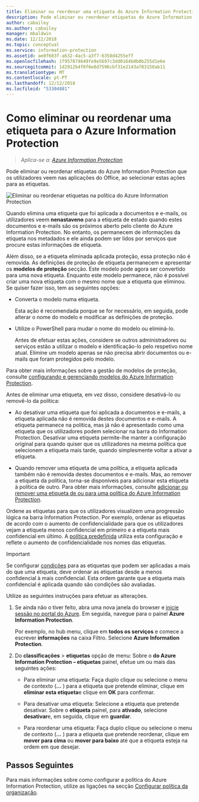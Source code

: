 ```yaml
---
title: Eliminar ou reordenar uma etiqueta do Azure Information Protection – AIP
description: Pode eliminar ou reordenar etiquetas do Azure Information Protection que os utilizadores veem.
author: cabailey
ms.author: cabailey
manager: mbaldwin
ms.date: 12/12/2018
ms.topic: conceptual
ms.service: information-protection
ms.assetid: ae0f603f-a632-4ac5-a3f7-6358d4255eff
ms.openlocfilehash: 1f957874649fe9e5697c3dd0164b0b0b255d1e6e
ms.sourcegitcommit: 1d2912b4f0f6e8d7596cbf31e2143a783158ab11
ms.translationtype: MT
ms.contentlocale: pt-PT
ms.lasthandoff: 12/12/2018
ms.locfileid: "53304881"
---
```

# <a name="how-to-delete-or-reorder-a-label-for-azure-information-protection"></a>Como eliminar ou reordenar uma etiqueta para o Azure Information Protection

>*Aplica-se a: [Azure Information Protection](https://azure.microsoft.com/pricing/details/information-protection)*

Pode eliminar ou reordenar etiquetas do Azure Information Protection que os utilizadores veem nas aplicações do Office, ao selecionar estas ações para as etiquetas.

![Eliminar ou reordenar etiquetas na política do Azure Information Protection](./media/info-protect-contextmenu.png)

Quando elimina uma etiqueta que foi aplicada a documentos e e-mails, os utilizadores veem **nenastaveno** para a etiqueta de estado quando estes documentos e e-mails são os próximos aberto pelo cliente do Azure Information Protection. No entanto, os permanecem de informações da etiqueta nos metadados e ele ainda podem ser lidos por serviços que procure estas informações de etiqueta.

Além disso, se a etiqueta eliminada aplicada proteção, essa proteção não é removida. As definições de proteção de etiqueta permanecem e apresentar os **modelos de proteção** secção. Este modelo pode agora ser convertido para uma nova etiqueta. Enquanto este modelo permanece, não é possível criar uma nova etiqueta com o mesmo nome que a etiqueta que eliminou. Se quiser fazer isso, tem as seguintes opções:

- Converta o modelo numa etiqueta. 
    
    Esta ação é recomendada porque se for necessário, em seguida, pode alterar o nome do modelo e modificar as definições de proteção.

- Utilize o PowerShell para mudar o nome do modelo ou eliminá-lo.
    
    Antes de efetuar estas ações, considere se outros administradores ou serviços estão a utilizar o modelo e identificação-lo pelo respetivo nome atual. Elimine um modelo apenas se não precisa abrir documentos ou e-mails que foram protegidos pelo modelo.

Para obter mais informações sobre a gestão de modelos de proteção, consulte [configurando e gerenciando modelos do Azure Information Protection](configure-policy-templates.md).

Antes de eliminar uma etiqueta, em vez disso, considere desativá-lo ou removê-lo da política:
    
- Ao desativar uma etiqueta que foi aplicada a documentos e e-mails, a etiqueta aplicada não é removida destes documentos e e-mails. A etiqueta permanece na política, mas já não é apresentado como uma etiqueta que os utilizadores podem selecionar na barra do Information Protection. Desativar uma etiqueta permite-lhe manter a configuração original para quando quiser que os utilizadores na mesma política que selecionem a etiqueta mais tarde, quando simplesmente voltar a ativar a etiqueta.

- Quando remover uma etiqueta de uma política, a etiqueta aplicada também não é removida destes documentos e e-mails. Mas, ao remover a etiqueta da política, torna-se disponíveis para adicionar esta etiqueta à política de outro. Para obter mais informações, consulte [adicionar ou remover uma etiqueta de ou para uma política do Azure Information Protection](configure-policy-add-remove-label.md).

Ordene as etiquetas para que os utilizadores visualizem uma progressão lógica na barra Information Protection. Por exemplo, ordenar as etiquetas de acordo com o aumento de confidencialidade para que os utilizadores vejam a etiqueta menos confidencial em primeiro e a etiqueta mais confidencial em último. A [política predefinida](configure-policy-default.md) utiliza esta configuração e reflete o aumento de confidencialidade nos nomes das etiquetas.

> [!IMPORTANT]
>Se configurar [condições](configure-policy-classification.md) para as etiquetas que podem ser aplicadas a mais do que uma etiqueta, deve ordenar as etiquetas desde a menos confidencial à mais confidencial. Esta ordem garante que a etiqueta mais confidencial é aplicada quando são condições são avaliadas.


Utilize as seguintes instruções para efetuar as alterações.

1. Se ainda não o tiver feito, abra uma nova janela do browser e [inicie sessão no portal do Azure](configure-policy.md#signing-in-to-the-azure-portal). Em seguida, navegue para o painel **Azure Information Protection**. 
    
    Por exemplo, no hub menu, clique em **todos os serviços** e comece a escrever **informações** na caixa Filtro. Selecione **Azure Information Protection**.

2. Do **classificações** > **etiquetas** opção de menu: Sobre o **do Azure Information Protection – etiquetas** painel, efetue um ou mais das seguintes ações: 

    - Para eliminar uma etiqueta: Faça duplo clique ou selecione o menu de contexto (**...** ) para a etiqueta que pretende eliminar, clique em **eliminar esta etiqueta**e clique em **OK** para confirmar. 

    - Para desativar uma etiqueta: Selecione a etiqueta que pretende desativar. Sobre o **etiqueta** painel, para **ativado**, selecione **desativar**e, em seguida, clique em **guardar**.

    - Para reordenar uma etiqueta: Faça duplo clique ou selecione o menu de contexto (**...** ) para a etiqueta que pretende reordenar, clique em **mover para cima** ou **mover para baixo** até que a etiqueta esteja na ordem em que desejar.  

## <a name="next-steps"></a>Passos Seguintes

Para mais informações sobre como configurar a política do Azure Information Protection, utilize as ligações na secção [Configurar política da organização](configure-policy.md#configuring-your-organizations-policy).  


